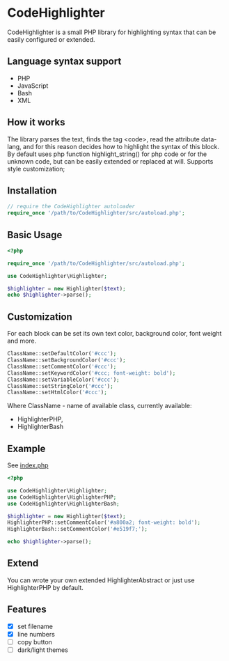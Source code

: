 # CodeHighlighter

CodeHighlighter is a small PHP library for highlighting syntax that can be easily configured or extended.

## Language syntax support
* PHP
* JavaScript
* Bash
* XML

## How it works
The library parses the text, finds the tag \<code>, read the attribute data-lang, and for this reason decides how to highlight the syntax of this block.
By default uses php function highlight_string() for php code or for the unknown code, but can be easily extended or replaced at will. Supports style customization;

## Installation
```php
// require the CodeHighlighter autoloader
require_once '/path/to/CodeHighlighter/src/autoload.php';
```

## Basic Usage

```php
<?php

require_once '/path/to/CodeHighlighter/src/autoload.php';

use CodeHighlighter\Highlighter;

$highlighter = new Highlighter($text);
echo $highlighter->parse();

```

## Customization
For each block can be set its own text color, background color, font weight and more.
```php
ClassName::setDefaultColor('#ccc');
ClassName::setBackgroundColor('#ccc');
ClassName::setCommentColor('#ccc');
ClassName::setKeywordColor('#ccc; font-weight: bold');
ClassName::setVariableColor('#ccc');
ClassName::setStringColor('#ccc');
ClassName::setHtmlColor('#ccc');
```
Where ClassName - name of available class, currently available: 
* HighlighterPHP, 
* HighlighterBash

## Example
See [index.php](../master/examples/index.php)
```php
<?php

use CodeHighlighter\Highlighter;
use CodeHighlighter\HighlighterPHP;
use CodeHighlighter\HighlighterBash;

$highlighter = new Highlighter($text);
HighlighterPHP::setCommentColor('#a800a2; font-weight: bold');
HighlighterBash::setCommentColor('#e519f7;');

echo $highlighter->parse();
```

## Extend
You can wrote your own extended HighlighterAbstract or just use HighlighterPHP by default.

## Features
- [x] set filename
- [x] line numbers
- [ ] copy button
- [ ] dark/light themes
